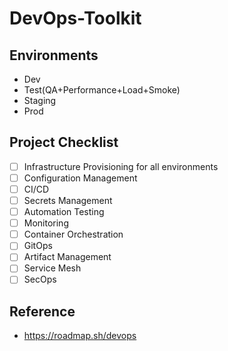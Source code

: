 # DevOps-Toolkit
## Environments
- Dev
- Test(QA+Performance+Load+Smoke)
- Staging
- Prod

## Project Checklist
- [ ] Infrastructure Provisioning for all environments
- [ ] Configuration Management
- [ ] CI/CD
- [ ] Secrets Management
- [ ] Automation Testing
- [ ] Monitoring
- [ ] Container Orchestration
- [ ] GitOps
- [ ] Artifact Management
- [ ] Service Mesh
- [ ] SecOps

## Reference
- https://roadmap.sh/devops

